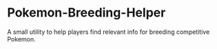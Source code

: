 # Pokemon-Breeding-Helper
A small utility to help players find relevant info for breeding competitive Pokemon.
